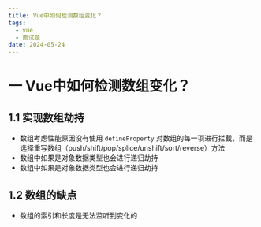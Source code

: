 ```yaml
---
title: Vue中如何检测数组变化？
tags:
  - vue
  - 面试题
date: 2024-05-24
---
```

# 一 Vue中如何检测数组变化？

## 1.1 实现数组劫持

- 数组考虑性能原因没有使用 `defineProperty` 对数组的每一项进行拦截，而是选择重写数组（push/shift/pop/splice/unshift/sort/reverse）方法
- 数组中如果是对象数据类型也会进行递归劫持
- 数组中如果是对象数据类型也会进行递归劫持

## 1.2 数组的缺点

- 数组的索引和长度是无法监听到变化的